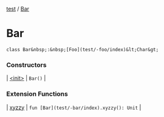 [test](test/index) / [Bar](test/-bar/index)


# Bar

`class Bar&nbsp;:&nbsp;[Foo](test/-foo/index)&lt;Char&gt;`



### Constructors


| [&lt;init&gt;](test/-bar/-init-) | `Bar()` |


### Extension Functions


| [xyzzy](test/xyzzy) | `fun [Bar](test/-bar/index).xyzzy(): Unit` |

